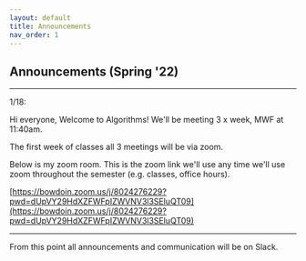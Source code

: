 ```yaml
---
layout: default 
title: Announcements
nav_order: 1
---
```



## Announcements (Spring '22)
*** 

1/18:  

Hi everyone, Welcome to Algorithms! We'll be meeting 3 x week,  MWF at 11:40am. 

The first week of classes all 3 meetings will be via zoom.   

Below is my zoom room.  This is the zoom link we'll use any time we'll use zoom throughout the semester (e.g. classes, office hours).  

[https://bowdoin.zoom.us/j/8024276229?pwd=dUpVY29HdXZFWFpIZWVNV3l3SEluQT09](https://bowdoin.zoom.us/j/8024276229?pwd=dUpVY29HdXZFWFpIZWVNV3l3SEluQT09)

***

From this point all announcements and communication will be on Slack. 
